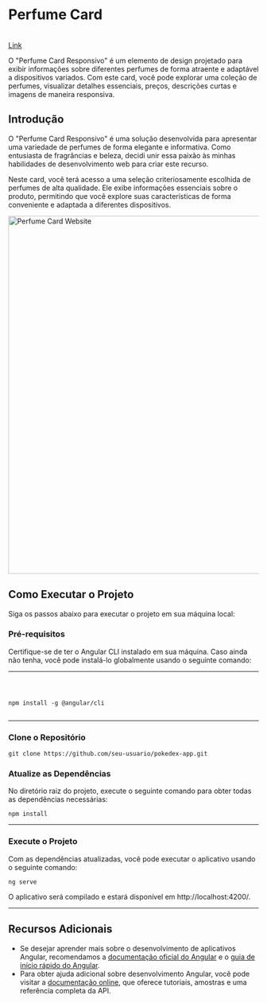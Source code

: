 <h1>Perfume Card </h1>

</br><a href="https://card-perfume-2.netlify.app/">Link</a>

O "Perfume Card Responsivo" é um elemento de design projetado para exibir informações sobre diferentes perfumes de forma atraente e adaptável a dispositivos variados. Com este card, você pode explorar uma coleção de perfumes, visualizar detalhes essenciais, preços, descrições curtas e imagens de maneira responsiva.
<h2>Introdução</h2>
<p>O "Perfume Card Responsivo" é uma solução desenvolvida para apresentar uma variedade de perfumes de forma elegante e informativa. Como entusiasta de fragrâncias e beleza, decidi unir essa paixão às minhas habilidades de desenvolvimento web para criar este recurso.</p>
<p>Neste card, você terá acesso a uma seleção criteriosamente escolhida de perfumes de alta qualidade. Ele exibe informações essenciais sobre o produto, permitindo que você explore suas características de forma conveniente e adaptada a diferentes dispositivos.</p>


<img align="center" alt="Perfume Card Website" height="720" width="1280" src="https://i.imgur.com/a0FGkj6.png">

<h2>Como Executar o Projeto</h2>
<p>Siga os passos abaixo para executar o projeto em sua máquina local:</p>

<h3>Pré-requisitos</h3>
<p>Certifique-se de ter o Angular CLI instalado em sua máquina. Caso ainda não tenha, você pode instalá-lo globalmente usando o seguinte comando:</p>

<hr>
<pre><code>
  
npm install -g @angular/cli
</code></pre>

<hr>

<h3>Clone o Repositório</h3>
<pre><code>git clone https://github.com/seu-usuario/pokedex-app.git</code></pre>
<h3>Atualize as Dependências</h3>
<p>No diretório raiz do projeto, execute o seguinte comando para obter todas as dependências necessárias:</p>

<pre><code>npm install</code></pre>

<hr>
<h3>Execute o Projeto</h3>
<p>Com as dependências atualizadas, você pode executar o aplicativo usando o seguinte comando:</p>

<pre><code>ng serve</code></pre>

<p>O aplicativo será compilado e estará disponível em http://localhost:4200/.</p>
<hr>
<h2>Recursos Adicionais</h2>
<ul>
  <li>Se desejar aprender mais sobre o desenvolvimento de aplicativos Angular, recomendamos a <a href="https://angular.io/tutorial">documentação oficial do Angular</a> e o <a href="https://angular.io/guide/quickstart">guia de início rápido do Angular</a>.</li>
  <li>Para obter ajuda adicional sobre desenvolvimento Angular, você pode visitar a <a href="https://angular.io/docs">documentação online</a>, que oferece tutoriais, amostras e uma referência completa da API.</li>
</ul>







